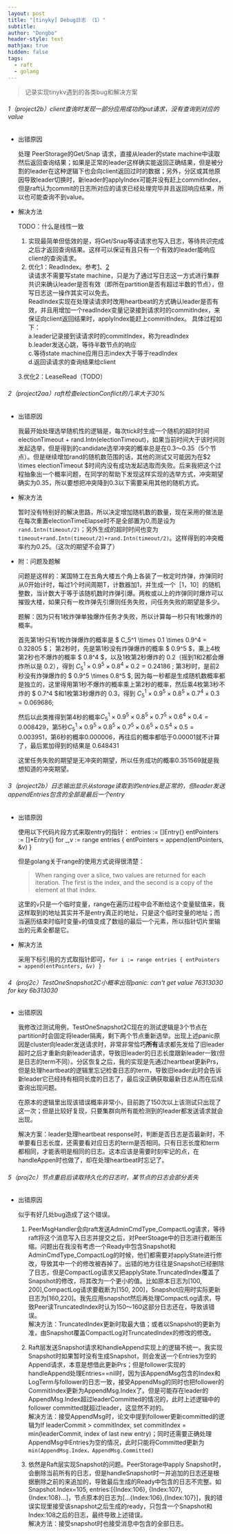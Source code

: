 ```yaml
---
layout: post
title: "[tinyky] Debug日志 （1）"
subtitle: 
author: "Dongbo"
header-style: text
mathjax: true
hidden: false
tags:
  - raft
  - golang
---
```


> 记录实现tinykv遇到的各类bug和解决方案

###### 1（project2b）client查询时发现一部分应用成功的put请求，没有查询到对应的value
  
  - 出错原因

     处理 PeerStorage的Get/Snap 请求，直接从leader的state machine中读取然后返回查询结果；如果是正常的leader这样确实能返回正确结果，但是被分割的leader在这种逻辑下也会向client返回过时的数据；另外，分区或其他原因导致leader切换时，新leader的applyIndex可能并没有赶上commitIndex，但是raft认为commit的日志所对应的请求已经处理完毕并且返回响应结果，所以也可能查询不到value。
  - 解决方法
    
    TODO：什么是线性一致
    
      1. 实现最简单但低效的是，将Get/Snap等读请求也写入日志，等待共识完成之后才返回查询结果。这样可以保证有且只有一个有效的leader能响应client的查询请求。
      2. 优化1：ReadIndex。参考[1]、[2]  
        读请求不需要写state machine，只是为了通过写日志这一方式进行集群共识来确认leader是否有效（即所在partition是否有超过半数的节点），但写日志这一操作其实可以免去。  
        ReadIndex实现在处理读请求时改用heartbeat的方式确认leader是否有效，并且用增加一个readIndex变量记录接到请求时的commitIndex，来保证向client返回结果时，applyIndex能赶上commitIndex。
        具体过程如下：  
          a.leader记录接到读请求时的commitIndex，称为readIndex  
          b.leader发送心跳，等待半数节点的响应  
          c.等待state machine应用日志index大于等于readIndex  
          d.返回读请求的查询结果给client  

      3.优化2：LeaseRead（TODO）

###### 2（project2aa）raft检查electionConflict的几率大于30%

  - 出错原因

    我最开始处理选举随机性的逻辑是，每次tick时生成一个随机的超时时间electionTimeout + rand.Intn(electionTimeout)，如果当前时间大于该时间则发起选举，但是得到的candidate选举冲突的概率总是在0.3～0.35（5个节点）。但是继续增加rand的随机数范围的话，其他的测试又可能因为在$2 \times electionTimeout $时间内没有成功发起选取而失败。后来我把这个过程抽象出一个概率问题，在同学的帮助下发现这样实现的选举方式，冲突期望确实为0.35，所以要想把冲突降到0.3以下需要采用其他的随机方式。
  
  - 解决方法

    暂时没有特别好的解决思路，所以决定增加随机数的数量，现在采用的做法是在每次重置electionTimeElapse时不是全部置为0,而是设为`rand.Intn(timeout/2)`；另外生成的超时时间也变为`timeout+rand.Intn(timeout/2)+rand.Intn(timeout/2)`。这样得到的冲突概率约为0.25。（这次的期望不会算了）

  - 附：问题及题解

    问题是这样的：某国特工在五角大楼五个角上各装了一枚定时炸弹，炸弹同时从0开始计时，每过1个时间周期T，计数器加1，并生成一个［1，10］的随机整数，当计数大于等于该随机数时炸弹引爆。两枚或以上的炸弹同时爆炸可以摧毁大楼，如果只有一枚炸弹先引爆则任务失败，问任务失败的期望是多少。

    题解：因为只有1枚炸弹单独爆炸任务才失败，所以计算每一秒只有1枚爆炸的概率。

    首先第1秒只有1枚炸弹爆炸的概率是 $ C_5^1 \times 0.1 \times 0.9^4 = 0.32805 $；
    第2秒时，先是第1秒没有炸弹爆炸的概率 $ 0.9^5 $，乘上4枚第2秒也不爆炸的概率 $ 0.8^4 $，以及1枚第2秒爆炸的 0.2（摇到1和2都会爆炸所以是 $0.2$），得到 $C_5^1 \times 0.9^5 \times 0.8^4 \times 0.2 = 0.24186$ ;
    第3秒时，是前2秒没有炸弹爆炸的 $ 0.9^5 \times 0.8^5 $, 因为每一秒都是生成随机数概率都是独立的，这里得用第1秒不爆炸的概率乘上第2秒的概率，然后乘4枚第3秒不炸的 $ 0.7^4 $和1枚第3秒爆炸的 0.3，得到 $C_5^1 \times 0.9^5 \times 0.8^5 \times 0.7^4 \times 0.3 = 0.069686$;

    然后以此类推得到第4秒的概率$C_5^1 \times 0.9^5 \times 0.8^5 \times 0.7^5 \times 0.6^4 \times 0.4 = 0.008429$，第5秒$C_5^1 \times 0.9^5 \times 0.8^5 \times 0.7^5 \times 0.6^5 \times 0.5^4 \times 0.5 = 0.003951$，第6秒的概率0.000006，再往后的概率都低于0.00001就不计算了，最后累加得到的结果是 0.648431

    这里任务失败的期望是无冲突的期望，所以任务成功的概率0.351569就是我想知道的冲突期望。

###### 3（project2b）日志输出显示从storage读取到的entries是正常的，但leader发送appendEntries包含的全部是最后一个entry

  - 出错原因
  
    使用以下代码片段方式来取entry的指针：
        entries := []Entry{}
        entPointers := []*Entry{}
        for _,v := range entries { 
          entPointers = append(entPointers, &v)
        }
    
    但是golang关于range的使用方式说得很清楚：
  
    > When ranging over a slice, two values are returned for each iteration. The first is the index, and the second is a copy of the element at that index.

    这里的`v`只是一个临时变量，range在遍历过程中会不断给这个变量赋值来，我这样取到的地址其实并不是entry真正的地址，只是这个临时变量的地址；而当遍历结束时临时变量`v`的值变成了数组的最后一个元素，所以指针切片里输出的元素全都是它。

  - 解决方法
    
    采用下标引用的方式取指针即可，`for i := range entries { entPointers = append(entPointers, &v) }`
    

###### 4（proj2c）TestOneSnapshot2C小概率出现panic: can't get value 76313030 for key 6b313030

  - 出错原因
  
    我修改过测试用例，TestOneSnapshot2C现在的测试逻辑是3个节点在partition时会固定将leader隔离，剩下两个节点重新选举。出现上述panic原因是cluster向leader发送请求时，非常非常恰巧**所有**请求都先发给了旧leader超时之后才重新向新leader请求，导致旧leader的日志长度跟新leader一致(但是日志的term不同）。分区恢复之后，我的实现是先通过heartbeat更新Prs，但是处理heartbeat的逻辑里忘记检查日志的term，导致旧leader此时会告诉新leader它已经持有相同长度的日志了，最后没正确获取最新日志从而在后续查询出现问题。

    在原本的逻辑里出现该错误概率非常小，目前跑了150次以上该测试只出现了这一次；但是比较好复现，只要集群向所有能检测到的leader都发送请求就会出现。
    
    解决方案：leader处理heartbeat response时，判断是否日志是否最新时，不单要看日志长度，还需要看对应日志的term是否相同。只有日志长度和term都相同，才能表明是相同的日志。这本应该是需要时刻牢记的点，在handleAppen时也做了，却在处理heartbeat时忘记了。

###### 5（proj2c）节点重启后读取持久化的日志时，某节点的日志会部分丢失

  - 出错原因

    似乎有好几处bug造成了这个错误。

    1. PeerMsgHandler会向raft发送AdminCmdType_CompactLog请求，等待raft将这个消息写入日志并提交之后，对PeerStoage中的日志进行截断压缩。问题出在我没有考虑一个Ready中包含Snapshot和AdminCmdType_CompactLog的时候，他们都需要对applyState进行修改，导致其中一个的修改被吞掉了。出错的地方往往是Snapshot已经删除了日志，但是CompactLog请求又把applyState.TruncatedIndex覆盖了Snapshot的修改，将其改为一个更小的值。比如原本日志为\[100, 200\],CompactLog请求要截断为\[150, 200\]，Snapshot应用时实际更新日志为\[160,220\]。我先应用snapshot然后再处理CompactLog请求，导致Peer读TruncatedIndex时认为150～160这部分日志还在，导致该错误。  
    解决方法：TruncatedIndex更新时取最大值；或者以Snapshot的更新为准，由Snapshot覆盖CompactLog对TruncatedIndex的修改的修改。

    2. Raft层发送Snapshot请求和handleAppend实现上的逻辑不统一。我实现Snapshot时如果暂时没有生成Snapshot，则会发送一个Entries为空的Append请求，本意是想借此更新Prs；但是follower实现的handleAppend处理Entries==nil时，因为该AppendMsg包含的Index和LogTerm与follower的日志一致，接受AppendMsg的同时也把follower的CommitIndex更新为AppendMsg.Index了。但是可能存在leader的AppendMsg.Index超过leaderCommitted的情况的，此时上述逻辑中的follower committed就超过leader，这显然不对的。  
    解决方法：接受AppendMsg时，论文中提到follower更新committed的逻辑为If leaderCommit > commitIndex, set commitIndex = min(leaderCommit, index of last new entry)；同时还需要正确处理AppendMsg中Entries为空的情况，此时只能将Committed更新为`min(AppendMsg.Index，AppendMsg.Committed)`

    3. 依然是Raft层实现Snapshot的问题。PeerStorage中apply Snapshot时，会删除当前所有的日志，但是handleSnapshot时一并追加的日志还是根据删除之前的来追加的，导致最后生成的Ready中包含的日志不完整。如Snapshot.Index=105, entries:\[{Index:106}, {Index:107}, {Index:108}...]，节点原本的日志为\[...{Index:106},{Index:107}]，我的错误实现里接受该snapshot之后生成的ready，只包含一个Snapshot和Index:108之后的日志，最终导致上述错误。  
    解决方法：接受snapshot时也接受消息中包含的全部日志。

[1]: https://pingcap.com/zh/blog/linearizability-and-raft
[2]: https://keys961.github.io/2020/11/06/etcd-raft-7/